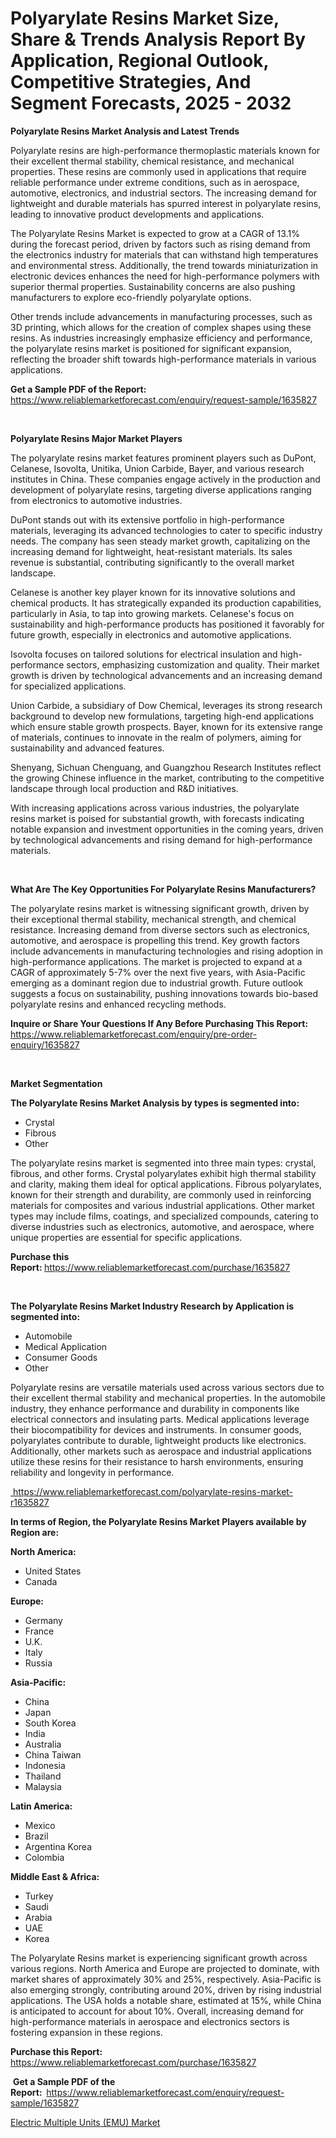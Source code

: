 <p><h1>Polyarylate Resins Market Size, Share & Trends Analysis Report By Application, Regional Outlook, Competitive Strategies, And Segment Forecasts, 2025 - 2032</h1></p><p><strong>Polyarylate Resins Market Analysis and Latest Trends</strong></p>
<p><p>Polyarylate resins are high-performance thermoplastic materials known for their excellent thermal stability, chemical resistance, and mechanical properties. These resins are commonly used in applications that require reliable performance under extreme conditions, such as in aerospace, automotive, electronics, and industrial sectors. The increasing demand for lightweight and durable materials has spurred interest in polyarylate resins, leading to innovative product developments and applications.</p><p>The Polyarylate Resins Market is expected to grow at a CAGR of 13.1% during the forecast period, driven by factors such as rising demand from the electronics industry for materials that can withstand high temperatures and environmental stress. Additionally, the trend towards miniaturization in electronic devices enhances the need for high-performance polymers with superior thermal properties. Sustainability concerns are also pushing manufacturers to explore eco-friendly polyarylate options. </p><p>Other trends include advancements in manufacturing processes, such as 3D printing, which allows for the creation of complex shapes using these resins. As industries increasingly emphasize efficiency and performance, the polyarylate resins market is positioned for significant expansion, reflecting the broader shift towards high-performance materials in various applications.</p></p>
<p><strong>Get a Sample PDF of the Report:&nbsp;</strong> <a href="https://www.reliablemarketforecast.com/enquiry/request-sample/1635827?utm_campaign=3130&utm_medium=2&utm_source=Github&utm_content=ia&utm_term=23032025&utm_id=polyarylate-resins">https://www.reliablemarketforecast.com/enquiry/request-sample/1635827</a></p>
<p>&nbsp;</p>
<p><strong>Polyarylate Resins Major Market Players</strong></p>
<p><p>The polyarylate resins market features prominent players such as DuPont, Celanese, Isovolta, Unitika, Union Carbide, Bayer, and various research institutes in China. These companies engage actively in the production and development of polyarylate resins, targeting diverse applications ranging from electronics to automotive industries.</p><p>DuPont stands out with its extensive portfolio in high-performance materials, leveraging its advanced technologies to cater to specific industry needs. The company has seen steady market growth, capitalizing on the increasing demand for lightweight, heat-resistant materials. Its sales revenue is substantial, contributing significantly to the overall market landscape.</p><p>Celanese is another key player known for its innovative solutions and chemical products. It has strategically expanded its production capabilities, particularly in Asia, to tap into growing markets. Celanese's focus on sustainability and high-performance products has positioned it favorably for future growth, especially in electronics and automotive applications.</p><p>Isovolta focuses on tailored solutions for electrical insulation and high-performance sectors, emphasizing customization and quality. Their market growth is driven by technological advancements and an increasing demand for specialized applications. </p><p>Union Carbide, a subsidiary of Dow Chemical, leverages its strong research background to develop new formulations, targeting high-end applications which ensure stable growth prospects. Bayer, known for its extensive range of materials, continues to innovate in the realm of polymers, aiming for sustainability and advanced features.</p><p>Shenyang, Sichuan Chenguang, and Guangzhou Research Institutes reflect the growing Chinese influence in the market, contributing to the competitive landscape through local production and R&D initiatives.</p><p>With increasing applications across various industries, the polyarylate resins market is poised for substantial growth, with forecasts indicating notable expansion and investment opportunities in the coming years, driven by technological advancements and rising demand for high-performance materials.</p></p>
<p>&nbsp;</p>
<p><strong>What Are The Key Opportunities For Polyarylate Resins Manufacturers?</strong></p>
<p><p>The polyarylate resins market is witnessing significant growth, driven by their exceptional thermal stability, mechanical strength, and chemical resistance. Increasing demand from diverse sectors such as electronics, automotive, and aerospace is propelling this trend. Key growth factors include advancements in manufacturing technologies and rising adoption in high-performance applications. The market is projected to expand at a CAGR of approximately 5-7% over the next five years, with Asia-Pacific emerging as a dominant region due to industrial growth. Future outlook suggests a focus on sustainability, pushing innovations towards bio-based polyarylate resins and enhanced recycling methods.</p></p>
<p><strong>Inquire or Share Your Questions If Any Before Purchasing This Report:</strong> <a href="https://www.reliablemarketforecast.com/enquiry/pre-order-enquiry/1635827?utm_campaign=3130&utm_medium=2&utm_source=Github&utm_content=ia&utm_term=23032025&utm_id=polyarylate-resins">https://www.reliablemarketforecast.com/enquiry/pre-order-enquiry/1635827</a></p>
<p>&nbsp;</p>
<p><strong>Market Segmentation</strong></p>
<p><strong>The Polyarylate Resins Market Analysis by types is segmented into:</strong></p>
<p><ul><li>Crystal</li><li>Fibrous</li><li>Other</li></ul></p>
<p><p>The polyarylate resins market is segmented into three main types: crystal, fibrous, and other forms. Crystal polyarylates exhibit high thermal stability and clarity, making them ideal for optical applications. Fibrous polyarylates, known for their strength and durability, are commonly used in reinforcing materials for composites and various industrial applications. Other market types may include films, coatings, and specialized compounds, catering to diverse industries such as electronics, automotive, and aerospace, where unique properties are essential for specific applications.</p></p>
<p><strong>Purchase this Report:&nbsp;</strong><a href="https://www.reliablemarketforecast.com/purchase/1635827?utm_campaign=3130&utm_medium=2&utm_source=Github&utm_content=ia&utm_term=23032025&utm_id=polyarylate-resins">https://www.reliablemarketforecast.com/purchase/1635827</a></p>
<p>&nbsp;</p>
<p><strong>The Polyarylate Resins Market Industry Research by Application is segmented into:</strong></p>
<p><ul><li>Automobile</li><li>Medical Application</li><li>Consumer Goods</li><li>Other</li></ul></p>
<p><p>Polyarylate resins are versatile materials used across various sectors due to their excellent thermal stability and mechanical properties. In the automobile industry, they enhance performance and durability in components like electrical connectors and insulating parts. Medical applications leverage their biocompatibility for devices and instruments. In consumer goods, polyarylates contribute to durable, lightweight products like electronics. Additionally, other markets such as aerospace and industrial applications utilize these resins for their resistance to harsh environments, ensuring reliability and longevity in performance.</p></p>
<p><a href="https://www.reliablemarketforecast.com/polyarylate-resins-market-r1635827?utm_campaign=3130&utm_medium=2&utm_source=Github&utm_content=ia&utm_term=23032025&utm_id=polyarylate-resins">&nbsp;https://www.reliablemarketforecast.com/polyarylate-resins-market-r1635827</a></p>
<p><strong>In terms of Region, the Polyarylate Resins Market Players available by Region are:</strong></p>
<p>
    <p> <strong> North America: </strong>
        <ul>
            <li>United States</li>
            <li>Canada</li>
        </ul>
        </p> 
    <p> <strong> Europe: </strong>
        <ul>
            <li>Germany</li>
            <li>France</li>
            <li>U.K.</li>
            <li>Italy</li>
            <li>Russia</li>
        </ul>
        </p> 
    <p> <strong> Asia-Pacific: </strong>
        <ul>
            <li>China</li>
            <li>Japan</li>
            <li>South Korea</li>
            <li>India</li>
            <li>Australia</li>
            <li>China Taiwan</li>
            <li>Indonesia</li>
            <li>Thailand</li>
            <li>Malaysia</li>
        </ul>
        </p> 
    <p> <strong> Latin America: </strong>
        <ul>
            <li>Mexico</li>
            <li>Brazil</li>
            <li>Argentina Korea</li>
            <li>Colombia</li>
        </ul>
        </p> 
    <p> <strong> Middle East & Africa: </strong>
        <ul>
            <li>Turkey</li>
            <li>Saudi</li>
            <li>Arabia</li>
            <li>UAE</li>
            <li>Korea</li>
        </ul>
    </p>
    </p>
<p><p>The Polyarylate Resins market is experiencing significant growth across various regions. North America and Europe are projected to dominate, with market shares of approximately 30% and 25%, respectively. Asia-Pacific is also emerging strongly, contributing around 20%, driven by rising industrial applications. The USA holds a notable share, estimated at 15%, while China is anticipated to account for about 10%. Overall, increasing demand for high-performance materials in aerospace and electronics sectors is fostering expansion in these regions.</p></p>
<p><strong>Purchase this Report: </strong><a href="https://www.reliablemarketforecast.com/purchase/1635827?utm_campaign=3130&utm_medium=2&utm_source=Github&utm_content=ia&utm_term=23032025&utm_id=polyarylate-resins">https://www.reliablemarketforecast.com/purchase/1635827</a></p>
<p>&nbsp;<strong>Get a Sample PDF of the Report:&nbsp;&nbsp;</strong><a href="https://www.reliablemarketforecast.com/enquiry/request-sample/1635827?utm_campaign=3130&utm_medium=2&utm_source=Github&utm_content=ia&utm_term=23032025&utm_id=polyarylate-resins">https://www.reliablemarketforecast.com/enquiry/request-sample/1635827</a></p>
<p><strong></strong></p>
<p><p><a href="https://github.com/ijffseandy/Market-Research-Report-List-1/blob/main/electric-multiple-units-emu-market.md?utm_campaign=3130&utm_medium=2&utm_source=Github&utm_content=ia&utm_term=23032025&utm_id=polyarylate-resins">Electric Multiple Units (EMU) Market</a></p></p>